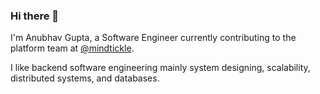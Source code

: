 ### Hi there 👋

I'm Anubhav Gupta, a Software Engineer currently contributing to the platform team at [@mindtickle](https://www.mindtickle.com/). 

I like backend software engineering mainly system designing, scalability, distributed systems, and databases.


<!--Some of my learning repositories: -->

<!-- 1. [Want to learn low level designing? ](https://github.com/manvirag982/tech_learning_tinkering/tree/main/golang/lld) -->
<!--2. [Want to learn high-level design?](https://github.com/manvirag982/tech_learning_tinkering/tree/main/golang/hld)-->
<!--3. [Want to learn Golang? ](https://github.com/manvirag982/tech_learning_tinkering/tree/main/golang/)-->
<!--4. [Want to learn Competitive Programming](https://github.com/manvirag982/Personal_CP/tree/main/fixed-problems/cp/ex-cm)-->
